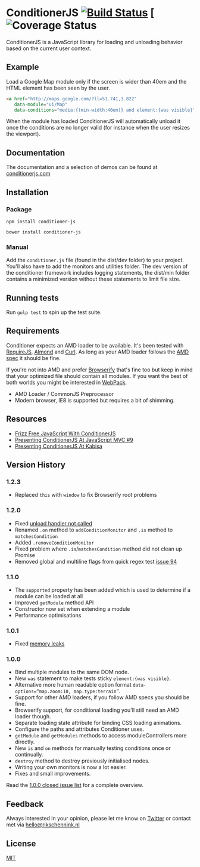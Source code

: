 # ConditionerJS [![Build Status](https://api.travis-ci.org/rikschennink/conditioner.svg?branch=master)](https://travis-ci.org/rikschennink/conditioner) [![Coverage Status](https://coveralls.io/repos/github/rikschennink/conditioner/badge.svg?branch=master)

ConditionerJS is a JavaScript library for loading and unloading behavior based on the current user context.


## Example

Load a Google Map module only if the screen is wider than 40em and the HTML element has been seen by the user.

```html
<a href="http://maps.google.com/?ll=51.741,3.822"
   data-module="ui/Map"
   data-conditions="media:{(min-width:40em)} and element:{was visible}"> ... </a>
```

When the module has loaded ConditionerJS will automatically unload it once the conditions are no longer valid (for instance when the user resizes the viewport). 


## Documentation

The documentation and a selection of demos can be found at [conditionerjs.com](http://conditionerjs.com)


## Installation


### Package

`npm install conditioner-js`

`bower install conditioner-js`


### Manual

Add the `conditioner.js` file (found in the dist/dev folder) to your project. You'll also have to add the monitors and utilities folder. The dev version of the conditioner framework includes logging statements, the dist/min folder contains a minimized version without these statements to limit file size.



## Running tests

Run `gulp test` to spin up the test suite. 


## Requirements

Conditioner expects an AMD loader to be available. It's been tested with [RequireJS](http://requirejs.org), [Almond](https://github.com/jrburke/almond) and [Curl](https://github.com/cujojs/curl). As long as your AMD loader follows the [AMD spec](https://github.com/amdjs/amdjs-api) it should be fine.

If you're not into AMD and prefer [Browserify](http://browserify.org) that's fine too but keep in mind that your optimized file should contain all modules. If you want the best of both worlds you might be interested in [WebPack](http://webpack.github.io).

* AMD Loader / CommonJS Preprocessor
* Modern browser, IE8 is supported but requires a bit of shimming.


## Resources

* [Frizz Free JavaScript With ConditionerJS](http://www.smashingmagazine.com/2014/04/03/frizz-free-javascript-with-conditionerjs/)
* [Presenting ConditionerJS At JavaScript MVC #9](http://rikschennink.nl/thoughts/frizz-free-javascript-mvc-meetup-9/)
* [Presenting ConditionerJS At Kabisa](http://rikschennink.nl/thoughts/frizz-free-javascript-fronteers-meetup/)


## Version History

### 1.2.3

* Replaced `this` with `window` to fix Browserify root problems

### 1.2.0

* Fixed [unload handler not called](https://github.com/rikschennink/conditioner/issues/91)
* Renamed `.on` method to `addConditionMonitor` and `.is` method to `matchesCondition`
* Added `.removeConditionMonitor`
* Fixed problem where `.is`/`matchesCondition` method did not clean up Promise
* Removed global and multiline flags from quick regex test [issue 94](https://github.com/rikschennink/conditioner/issues/94)

### 1.1.0

* The `supported` property has been added which is used to determine if a module can be loaded at all
* Improved `getModule` method API
* Constructor now set when extending a module
* Performance optimisations

### 1.0.1

* Fixed [memory leaks](https://github.com/rikschennink/conditioner/issues/71)

### 1.0.0

* Bind multiple modules to the same DOM node.
* New `was` statement to make tests sticky `element:{was visible}`.
* Alternative more human readable option format `data-options=“map.zoom:10, map.type:terrain”`.
* Support for other AMD loaders, if you follow AMD specs you should be fine.
* Browserify support, for conditional loading you'll still need an AMD loader though. 
* Separate loading state attribute for binding CSS loading animations.
* Configure the paths and attributes Conditioner uses.
* `getModule` and `getModules` methods to access moduleControllers more directly.
* New `is` and `on` methods for manually testing conditions once or continually.
* `destroy` method to destroy previously initialised nodes.
* Writing your own monitors is now a lot easier.
* Fixes and small improvements.

Read the [1.0.0 closed issue list](https://github.com/rikschennink/conditioner/issues?milestone=2&page=1&state=closed) for a complete overview.


## Feedback

Always interested in your opinion, please let me know on [Twitter](http://twitter.com/rikschennink) or contact met via [hello@rikschennink.nl](mailto:hello@rikschennink.nl)


## License

[MIT](http://www.opensource.org/licenses/mit-license.php)
